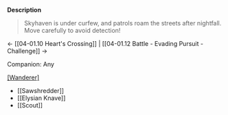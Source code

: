 **Description**
> Skyhaven is under curfew, and patrols roam the streets after nightfall. Move carefully to avoid detection!

← [[04-01.10 Heart's Crossing]] | [[04-01.12 Battle - Evading Pursuit - Challenge]] →

Companion: Any

[[Wanderer]](s)
* [[Sawshredder]]
* [[Elysian Knave]]
* [[Scout]]